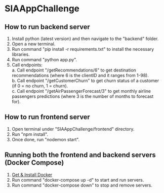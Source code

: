 # SIAAppChallenge

## How to run backend server

1. Install python (latest version) and then navigate to the "backend" folder. 
2. Open a new terminal.
3. Run command "pip install -r requirements.txt" to install the necessary libraries.
4. Run command "python app.py".
5. Call endpoints: <br/>
a. Call endpoint "/getRecommendations/6" to get destination recommendations (where 6 is the clientID and it ranges from 1-98). <br/>
b. Call endpoint "/getCustomerChurn" to get churn status of a customer (if 0 = no churn, 1 = churn). <br/>
c. Call endpoint "/getAirPassengerForecast/3" to get monthly airline passengers predictions (where 3 is the number of months to forecast for).

## How to run frontend server
1. Open terminal under "SIAAppChallenge/frontend" directory.
2. Run "npm install".
3. Once done, run "nodemon start".

## Running both the frontend and backend servers (Docker Compose)
1. [Get & Install Docker](https://docs.docker.com/get-docker/)
2. Run command "docker-compose up -d" to start and run servers.
3. Run command "docker-compose down" to stop and remove servers.
